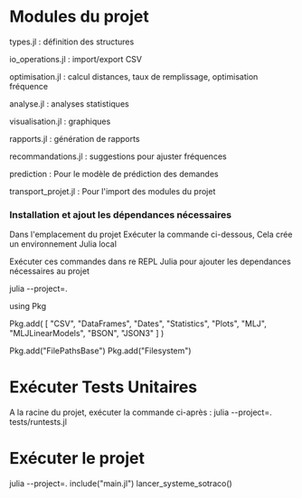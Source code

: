 # Modules du projet

types.jl : définition des structures

io_operations.jl : import/export CSV

optimisation.jl : calcul distances, taux de remplissage, optimisation fréquence

analyse.jl : analyses statistiques

visualisation.jl : graphiques

rapports.jl : génération de rapports

recommandations.jl : suggestions pour ajuster fréquences

prediction : Pour le modèle de prédiction des demandes

transport_projet.jl : Pour l'import des modules du projet

### Installation et ajout les dépendances nécessaires
Dans l'emplacement du projet Exécuter la commande ci-dessous, Cela crée un environnement Julia local

Exécuter ces commandes dans re REPL Julia pour ajouter les dependances nécessaires au projet

julia --project=.

using Pkg

Pkg.add(
    [
        "CSV", 
        "DataFrames", 
        "Dates", 
        "Statistics", 
        "Plots",
        "MLJ", 
        "MLJLinearModels", 
        "BSON",
        "JSON3"
    ]
)

Pkg.add("FilePathsBase")
Pkg.add("Filesystem")

# Exécuter Tests Unitaires
A la racine du projet, exécuter la commande ci-après : julia --project=. tests/runtests.jl

# Exécuter le projet
julia --project=.
include("main.jl")
lancer_systeme_sotraco()

